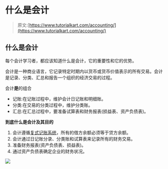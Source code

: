 # 什么是会计

> 原文:[https://www.tutorialkart.com/accounting/](https://www.tutorialkart.com/accounting/)

## 什么是会计

每个会计学习者，都应该知道什么是会计，它的重要性和它的优势。

会计是一种商业语言，它记录特定时期内以货币或货币价值表示的所有交易。会计是记录、分类、汇总和报告一个组织的经济交易的过程。

会计**是**的组合

*   记账:在记账过程中，维护会计日记账和明细账。
*   分类:在交易的分类过程中，维护分类账。
*   汇总:在汇总过程中，要准备试算表和财务报表(损益表、资产负债表)。

**到底什么是会计及其目的**

1.  会计遵循[复式记账系统](https://www.tutorialkart.com/accounting/double-entry-system-in-accounting/)，所有的借方余额必须等于贷方余额。
2.  会计通过日记账分录、分类账和试算表来记录所有的财务交易。
3.  准备财务报表(资产负债表、损益表)。
4.  通过资产负债表确定企业的财务状况。

[![](../Images/925da31b32d6bc3827932f6c8afb11bb.png)](https://www.tutorialkart.com/)